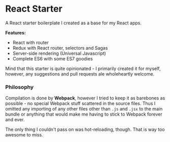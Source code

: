 # React Starter

A React starter boilerplate I created as a base for my React apps.

**Features:**

* React with router
* Redux with React router, selectors and Sagas
* Server-side rendering (Universal Javascript)
* Complete ES6 with some ES7 goodies

Mind that this starter is quite opinionated - I primarily created it for myself, however, any suggestions and pull requests ale wholeheartly welcome.

### Philosophy

Compilation is done by **Webpack**, however I tried to keep it as barebones as possible - no special Webpack stuff scattered in the source files. Thus I omitted any importing of any other files other than `.js` and `.jsx` to the main bundle or anything that would make me having to stick to Webpack forever and ever.

The only thing I couldn't pass on was hot-reloading, though. That is way too awesome to miss.
